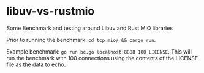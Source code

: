 # libuv-vs-rustmio
Some Benchmark and testing around Libuv and Rust MIO libraries

Prior to running the benchmark: `cd tcp_mio/ && cargo run`.

Example benchmark: `go run bc.go localhost:8888 100 LICENSE`. This will run the benchmark with 100 connections using the contents of the LICENSE file as the data to echo.
